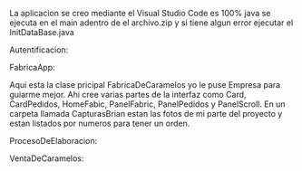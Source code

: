 La aplicacion se creo mediante el Visual Studio Code es 100% java se ejecuta en el main adentro de el archivo.zip y si tiene algun error ejecutar el InitDataBase.java

Autentificacion:



FabricaApp:

Aqui esta la clase pricipal FabricaDeCaramelos yo le puse Empresa para guiarme mejor. Ahi cree varias partes de la interfaz como Card, CardPedidos, 
HomeFabic, PanelFabric, PanelPedidos y PanelScroll. En un carpeta llamada CapturasBrian estan las fotos de mi parte del proyecto y estan listados por numeros para tener un orden.

ProcesoDeElaboracion:



VentaDeCaramelos:


